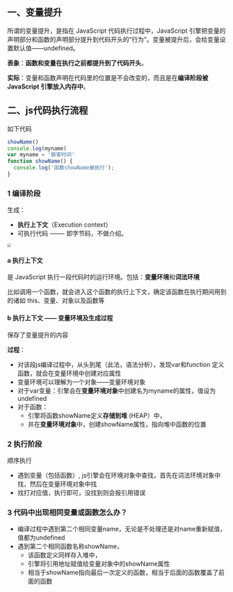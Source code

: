 ## 一、变量提升

所谓的变量提升，是指在 JavaScript 代码执行过程中，JavaScript 引擎把变量的声明部分和函数的声明部分提升到代码开头的“行为”。变量被提升后，会给变量设置默认值——undefined。

**表象**：**函数和变量在执行之前都提升到了代码开头**。

**实际**：变量和函数声明在代码里的位置是不会改变的，而且是在**编译阶段被 JavaScript 引擎放入内存中**。



## 二、js代码执行流程

如下代码

```js
showName()
console.log(myname)
var myname = '极客时间'
function showName() {
  console.log('函数showName被执行');
}
```

### 1 编译阶段

生成：

- **执行上下文**（Execution context）
- 可执行代码 ——- 即字节码，不做介绍。

<img src="H:\前端\浏览器学习\imgs\0655d18ec347a95dfbf843969a921a13.png" style="zoom: 50%;" />

#### **a 执行上下文**

是 JavaScript 执行一段代码时的运行环境。包括：**变量环境**和**词法环境**

比如调用一个函数，就会进入这个函数的执行上下文，确定该函数在执行期间用到的诸如 this、变量、对象以及函数等

#### b 执行上下文 —— 变量环境及生成过程

保存了变量提升的内容

**过程**：

- 对该段js编译过程中，从头到尾（此法，语法分析），发现var和function 定义函数，就会在变量环境中创建对应属性
- 变量环境可以理解为一个对象——变量环境对象
- 对于var变量：引擎会在**变量环境对象**中创建名为myname的属性，值设为undefined
- 对于函数：
  - 引擎将函数showName定义**存储到堆** (HEAP）中，
  - 并在**变量环境对象**中，创建showName属性，指向堆中函数的位置



### 2 执行阶段

顺序执行

- 遇到变量（包括函数）, js引擎会在环境对象中查找，首先在词法环境对象中找，然后在变量环境对象中找
- 找打对应值，执行即可，没找到则会报引用错误



### 3 代码中出现相同变量或函数怎么办？

- 编译过程中遇到第二个相同变量name，无论是不处理还是对name重新赋值，值都为undefined
- 遇到第二个相同函数名称showName，
  - 该函数定义同样存入堆中，
  - 引擎将引用地址赋值给变量对象中的showName属性
  - 相当于showName指向最后一次定义的函数，相当于后面的函数覆盖了前面的函数













